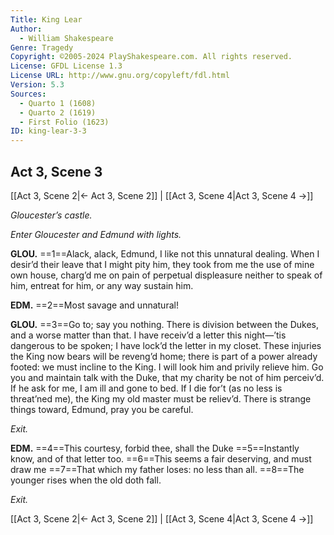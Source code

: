 ```yaml
---
Title: King Lear
Author: 
  - William Shakespeare
Genre: Tragedy
Copyright: ©2005-2024 PlayShakespeare.com. All rights reserved.
License: GFDL License 1.3
License URL: http://www.gnu.org/copyleft/fdl.html
Version: 5.3
Sources:
  - Quarto 1 (1608)
  - Quarto 2 (1619)
  - First Folio (1623)
ID: king-lear-3-3
---
```


## Act 3, Scene 3
[[Act 3, Scene 2|← Act 3, Scene 2]] | [[Act 3, Scene 4|Act 3, Scene 4 →]]

*Gloucester’s castle.*

*Enter Gloucester and Edmund with lights.*

**GLOU.**
==1==Alack, alack, Edmund, I like not this unnatural dealing. When I desir’d their leave that I might pity him, they took from me the use of mine own house, charg’d me on pain of perpetual displeasure neither to speak of him, entreat for him, or any way sustain him.

**EDM.**
==2==Most savage and unnatural!

**GLOU.**
==3==Go to; say you nothing. There is division between the Dukes, and a worse matter than that. I have receiv’d a letter this night—’tis dangerous to be spoken; I have lock’d the letter in my closet. These injuries the King now bears will be reveng’d home; there is part of a power already footed: we must incline to the King. I will look him and privily relieve him. Go you and maintain talk with the Duke, that my charity be not of him perceiv’d. If he ask for me, I am ill and gone to bed. If I die for’t (as no less is threat’ned me), the King my old master must be reliev’d. There is strange things toward, Edmund, pray you be careful.

*Exit.*

**EDM.**
==4==This courtesy, forbid thee, shall the Duke
==5==Instantly know, and of that letter too.
==6==This seems a fair deserving, and must draw me
==7==That which my father loses: no less than all.
==8==The younger rises when the old doth fall.

*Exit.*

[[Act 3, Scene 2|← Act 3, Scene 2]] | [[Act 3, Scene 4|Act 3, Scene 4 →]]